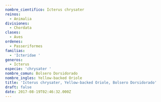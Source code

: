 ```yaml
---
nombre_cientifico: Icterus chrysater
reinos:
  - Animalia
divisiones:
  - Chordata
clases:
  - Aves
ordenes:
  - Passeriformes
familias:
  - 'Icteridae '
generos:
  - Icterus
especie: 'chrysater '
nombre_comun: Bolsero Dorsidorado
nombre_ingles: Yellow-backed Oriole
title: 'Icterus chrysater, Yellow-backed Oriole, Bolsero Dorsidorado'
draft: false
date: 2017-08-19T02:46:32.000Z
---
```


